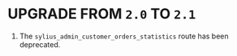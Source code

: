 # UPGRADE FROM `2.0` TO `2.1`

1. The `sylius_admin_customer_orders_statistics` route has been deprecated.
